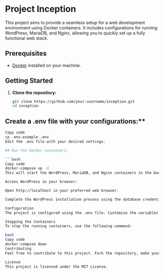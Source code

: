 # Project Inception

This project aims to provide a seamless setup for a web development environment using Docker containers. It includes configurations for running WordPress, MariaDB, and Nginx, allowing you to quickly set up a fully functional web stack.

## Prerequisites

- [Docker](https://www.docker.com/get-started) installed on your machine.

## Getting Started

1. **Clone the repository:**

   ```bash
   git clone https://github.com/your-username/inception.git
   cd inception

## Create a .env file with your configurations:**

```bash
Copy code
cp .env.example .env
Edit the .env file with your desired settings.

## Run the Docker containers:

```bash
Copy code
docker-compose up -d
This will start the WordPress, MariaDB, and Nginx containers in the background.

Access WordPress in your browser:

Open http://localhost in your preferred web browser.

Complete the WordPress installation process using the database credentials specified in your .env file.

Configuration
The project is configured using the .env file. Customize the variables in this file to suit your needs.

Stopping the Containers
To stop the running containers, use the following command:

bash
Copy code
docker-compose down
Contributing
Feel free to contribute to this project. Fork the repository, make your changes, and submit a pull request.

License
This project is licensed under the MIT License.

